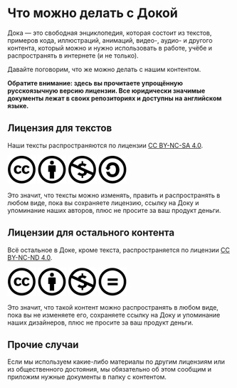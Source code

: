 # Что можно делать с Докой

Дока — это свободная энциклопедия, которая состоит из текстов, примеров кода, иллюстраций, анимаций, видео-, аудио- и другого контента, который можно и нужно использовать в работе, учёбе и распространять в интернете (и не только).

Давайте поговорим, что же можно делать с нашим контентом.

**Обратите внимание: здесь вы прочитаете упрощённую русскоязычную версию лицензии. Все юридически значимые документы лежат в своих репозиториях и доступны на английском языке.**

## Лицензия для текстов

Наши тексты распространяются по лицензии [CC BY-NC-SA 4.0](../content/LICENSE-SA.md).

![Creative Commons](images/license/cc.svg)
![Сохранение ссылок и авторства](images/license/by.svg)
![Некоммерческое использование](images/license/nc.svg)
![Сохранение лицензии](images/license/sa.svg)

Это значит, что тексты можно изменять, править и распространять в любом виде, пока вы сохраняете лицензию, ссылку на Доку и упоминание наших авторов, плюс не просите за ваш продукт деньги.

## Лицензии для остального контента

Всё остальное в Доке, кроме текста, распространяется по лицензии [CC BY-NC-ND 4.0](../content/LICENCE-ND.md).

![Creative Commons](images/license/cc.svg)
![Сохранение ссылок и авторства](images/license/by.svg)
![Некоммерческое использование](images/license/nc.svg)
![Неизменность](images/license/nd.svg)

Это значит, что такой контент можно распространять в любом виде, пока вы не изменяете его, сохраняете ссылку на Доку и упоминание наших дизайнеров, плюс не просите за ваш продукт деньги.

## Прочие случаи

Если мы используем какие-либо материалы по другим лицензиям или из общественного достояния, мы обязательно об этом сообщим и приложим нужные документы в папку с контентом.
